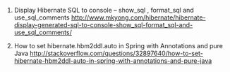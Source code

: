1. Display Hibernate SQL to console – show_sql , format_sql and use_sql_comments
http://www.mkyong.com/hibernate/hibernate-display-generated-sql-to-console-show_sql-format_sql-and-use_sql_comments/

2. How to set hibernate.hbm2ddl.auto in Spring with Annotations and pure Java
http://stackoverflow.com/questions/32897640/how-to-set-hibernate-hbm2ddl-auto-in-spring-with-annotations-and-pure-java
